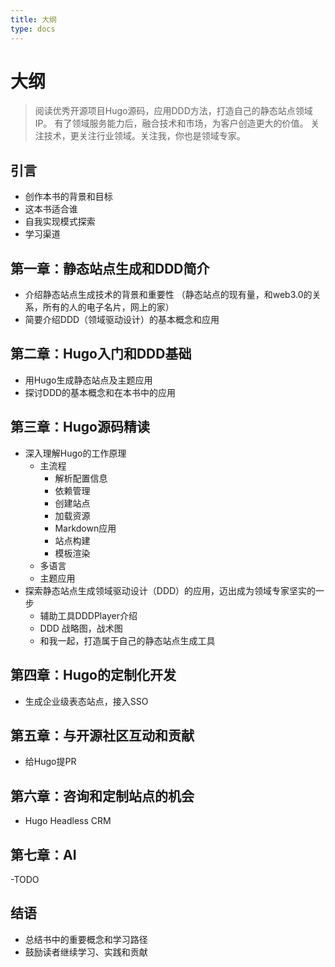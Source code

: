 ```yaml
---
title: 大纲
type: docs
---
```


# 大纲

> 阅读优秀开源项目Hugo源码，应用DDD方法，打造自己的静态站点领域IP。
> 有了领域服务能力后，融合技术和市场，为客户创造更大的价值。
> 关注技术，更关注行业领域。关注我，你也是领域专家。

## 引言

- 创作本书的背景和目标
- 这本书适合谁
- 自我实现模式探索
- 学习渠道

## 第一章：静态站点生成和DDD简介

- 介绍静态站点生成技术的背景和重要性 （静态站点的现有量，和web3.0的关系，所有的人的电子名片，网上的家）
- 简要介绍DDD（领域驱动设计）的基本概念和应用

## 第二章：Hugo入门和DDD基础

- 用Hugo生成静态站点及主题应用
- 探讨DDD的基本概念和在本书中的应用

## 第三章：Hugo源码精读

- 深入理解Hugo的工作原理
  - 主流程
    - 解析配置信息
    - 依赖管理
    - 创建站点
    - 加载资源
    - Markdown应用
    - 站点构建
    - 模板渲染
  - 多语言
  - 主题应用
- 探索静态站点生成领域驱动设计（DDD）的应用，迈出成为领域专家坚实的一步
  - 辅助工具DDDPlayer介绍
  - DDD 战略图，战术图
  - 和我一起，打造属于自己的静态站点生成工具

## 第四章：Hugo的定制化开发

- 生成企业级表态站点，接入SSO

## 第五章：与开源社区互动和贡献

- 给Hugo提PR

## 第六章：咨询和定制站点的机会

- Hugo Headless CRM

## 第七章：AI

-TODO

## 结语

- 总结书中的重要概念和学习路径
- 鼓励读者继续学习、实践和贡献
